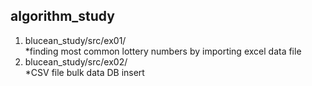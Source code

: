## algorithm_study

1. blucean_study/src/ex01/<br>
*finding most common lottery numbers by importing excel data file
2. blucean_study/src/ex02/<br>
*CSV file bulk data DB insert
